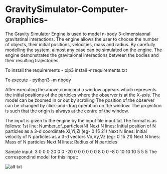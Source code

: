 
# GravitySimulator-Computer-Graphics-

The Gravity Simulator Engine is used to model n-body 3-dimensiaonal gravitatinal interactions. 
The engine allows the user to choose the number of objects, their initial positions, velocities, mass and radius.
By carefully modelling the system, almost any case can be simulated on the engine.
The engine demonstrates the gravitaional interactions between the bodies and their resulting trajectories.

To install the requirements - 
              pip3 install -r requirements.txt
              
To execute - 
              python3 -m nbody 

After executing the above command a window appears which represents the initial positions of the particles where the observer is at the X-axis.
The model can be zoomed in or out by scrolling
The position of the observer can be changed by click-and-drag operation on the window. The projection is such that the origin is always at the centre of the window.

The input is given to the engine by the input file input.txt
The format is as follows: 
1st line: Number_of_particles(N)
Next N lines: Initial position of N particles as a 3-d coordinate Xi,Yi,Zi (eg- 0 15 21) 
Next N lines: Initial velocity of N particles as a 3-d vectors Vx,Vy,Vz (eg- 0 15 21)
Next N lines: Mass of N particles
Next N lines: Radius of N particles


Sample input:
      3
      0 0 0
      20 0 0
      -20 0 0
      0 0 0
      0 8 0
      0 -8 0
      10
      10
      10
      5
      5
      5
The correspondind model for this input: 

![alt txt](https://drive.google.com/drive/u/1/my-drive)
